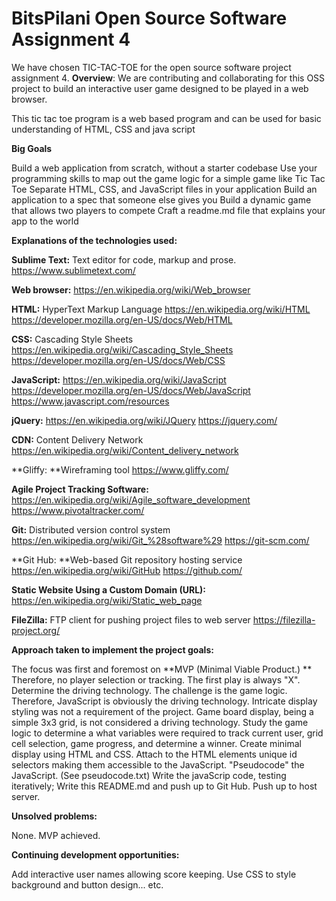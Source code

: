 # BitsPilani Open Source Software Assignment 4
We have chosen TIC-TAC-TOE for the open source software project assignment 4.
**Overview**: We are contributing and collaborating for this OSS project to build an interactive user game designed to be played in a web browser.

This tic tac toe program is a web based program and can be used for basic understanding of HTML, CSS and java script


**Big Goals**

Build a web application from scratch, without a starter codebase
Use your programming skills to map out the game logic for a simple game like Tic Tac Toe
Separate HTML, CSS, and JavaScript files in your application
Build an application to a spec that someone else gives you
Build a dynamic game that allows two players to compete
Craft a readme.md file that explains your app to the world

**Explanations of the technologies used:**

**Sublime Text:** Text editor for code, markup and prose. https://www.sublimetext.com/

**Web browser:** https://en.wikipedia.org/wiki/Web_browser

**HTML:** HyperText Markup Language https://en.wikipedia.org/wiki/HTML https://developer.mozilla.org/en-US/docs/Web/HTML

**CSS:** Cascading Style Sheets https://en.wikipedia.org/wiki/Cascading_Style_Sheets https://developer.mozilla.org/en-US/docs/Web/CSS

**JavaScript:** https://en.wikipedia.org/wiki/JavaScript https://developer.mozilla.org/en-US/docs/Web/JavaScript https://www.javascript.com/resources

**jQuery:** https://en.wikipedia.org/wiki/JQuery https://jquery.com/

**CDN:** Content Delivery Network https://en.wikipedia.org/wiki/Content_delivery_network

**Gliffy: **Wireframing tool https://www.gliffy.com/

**Agile Project Tracking Software:** https://en.wikipedia.org/wiki/Agile_software_development https://www.pivotaltracker.com/

**Git:** Distributed version control system https://en.wikipedia.org/wiki/Git_%28software%29 https://git-scm.com/

**Git Hub: **Web-based Git repository hosting service https://en.wikipedia.org/wiki/GitHub https://github.com/

**Static Website Using a Custom Domain (URL):** https://en.wikipedia.org/wiki/Static_web_page

**FileZilla:** FTP client for pushing project files to web server https://filezilla-project.org/

**Approach taken to implement the project goals:**

The focus was first and foremost on **MVP (Minimal Viable Product.) ** Therefore, no player selection or tracking. The first play is always "X".
Determine the driving technology. The challenge is the game logic. Therefore, JavaScript is obviously the driving technology. Intricate display styling was not a requirement of the project. Game board display, being a simple 3x3 grid, is not considered a driving technology.
Study the game logic to determine a what variables were required to track current user, grid cell selection, game progress, and determine a winner.
Create minimal display using HTML and CSS. Attach to the HTML elements unique id selectors making them accessible to the JavaScript.
"Pseudocode" the JavaScript. (See pseudocode.txt)
Write the javaScrip code, testing iteratively;
Write this README.md and push up to Git Hub.
Push up to host server.

**Unsolved problems:**

None. MVP achieved.

**Continuing development opportunities:**

Add interactive user names allowing score keeping.
Use CSS to style background and button design... etc.

